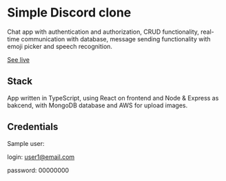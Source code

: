 # Simple Discord clone

Chat app with authentication and authorization, CRUD functionality, real-time communication with database, message sending functionality with emoji picker and speech recognition.

[See live](https://we-talk.netlify.app/ 'See live')

## Stack

App written in TypeScript, using React on frontend and Node & Express as bakcend, with MongoDB database and AWS for upload images.

## Credentials

Sample user:

login: user1@email.com

password: 00000000
